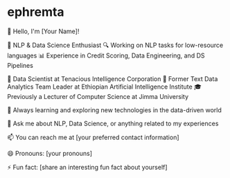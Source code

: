 # ephremta
👋 Hello, I'm [Your Name]!

🧠 NLP & Data Science Enthusiast
🔍 Working on NLP tasks for low-resource languages
📊 Experience in Credit Scoring, Data Engineering, and DS Pipelines

💼 Data Scientist at Tenacious Intelligence Corporation
🎯 Former Text Data Analytics Team Leader at Ethiopian Artificial Intelligence Institute
🎓 Previously a Lecturer of Computer Science at Jimma University

🌱 Always learning and exploring new technologies in the data-driven world

💬 Ask me about NLP, Data Science, or anything related to my experiences

📫 You can reach me at [your preferred contact information]

😄 Pronouns: [your pronouns]

⚡ Fun fact: [share an interesting fun fact about yourself]

